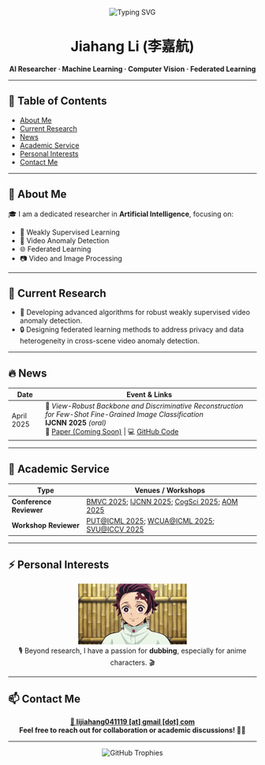 <p align="center">
  <img src="https://readme-typing-svg.herokuapp.com?font=Fira+Code&size=28&duration=2500&pause=1000&color=00BFFF&center=true&vCenter=true&width=600&lines=Welcome+to+Jiahang+Li's+GitHub+%F0%9F%91%8B" alt="Typing SVG" />
</p>

<h1 align="center"><strong>Jiahang Li (李嘉航)</strong></h1>

<p align="center">
  <b>AI Researcher · Machine Learning · Computer Vision · Federated Learning</b>
</p>

---

## 📑 Table of Contents
- [About Me](#about-me)
- [Current Research](#current-research)
- [News](#news)
- [Academic Service](#academic-service)
- [Personal Interests](#personal-interests)
- [Contact Me](#contact-me)

---

## 🌟 About Me

🎓 I am a dedicated researcher in **Artificial Intelligence**, focusing on:
- 🤖 Weakly Supervised Learning  
- 🎥 Video Anomaly Detection  
- 🌐 Federated Learning  
- 📷 Video and Image Processing

---

## 🔭 Current Research

- 🚀 Developing advanced algorithms for robust weakly supervised video anomaly detection.  
- 🔒 Designing federated learning methods to address privacy and data heterogeneity in cross-scene video anomaly detection.

---

## 🔥 News

| Date         | Event & Links                                                                                                          |
|--------------|------------------------------------------------------------------------------------------------------------------------|
| April 2025   | 🎉 *View-Robust Backbone and Discriminative Reconstruction for Few-Shot Fine-Grained Image Classification* <br> <b>IJCNN 2025</b> *(oral)* <br> 📄 [Paper (Coming Soon)](https://example.com/path/to/your/paper) &#124; 💻 [GitHub Code](https://github.com/jiangjiawen321/VRAS) |

---

## 🤝 Academic Service

| Type                | Venues / Workshops |
|---------------------|-------------------|
| **Conference Reviewer** | [BMVC 2025](https://bmvc2025.bmva.org/); [IJCNN 2025](https://2025.ijcnn.org/); [CogSci 2025](https://cognitivesciencesociety.org/cogsci-2025/); [AOM 2025](https://aom.org/events/annual-meeting) |
| **Workshop Reviewer**   | [PUT@ICML 2025](https://tta-icml2025.github.io/); [WCUA@ICML 2025](https://www.icml-computeruseagents.com/); [SVU@ICCV 2025](https://short-form-video-understanding.github.io/) |

---

## ⚡ Personal Interests

<p align="center">
  <img src="./fFVuesj2D4jeNa2_O5byD_1428.gif" width="220" alt="Tanjiro Kamado Dubbing" /><br/>
  🎙️ Beyond research, I have a passion for <b>dubbing</b>, especially for anime characters. 🎬
</p>

---

## 📫 Contact Me

<p align="center">
  <a href="mailto:lijiahang041119@gmail.com"><b>📩 lijiahang041119 [at] gmail [dot] com</b></a><br/>
  <b>Feel free to reach out for collaboration or academic discussions! 🚀💬</b>
</p>

---

<div align="center">
  <img src="https://github-profile-trophy.vercel.app/?username=rekkles2&theme=gruvbox&row=1&column=5&no-frame=true&no-bg=true" alt="GitHub Trophies" />
</div>
